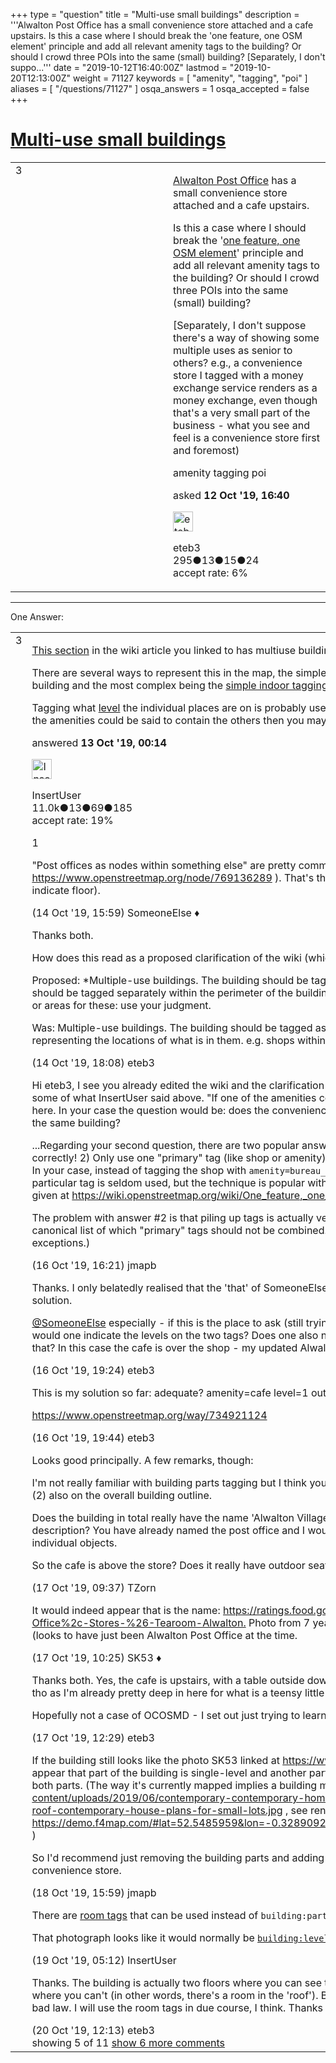 +++
type = "question"
title = "Multi-use small buildings"
description = '''Alwalton Post Office has a small convenience store attached and a cafe upstairs. Is this a case where I should break the &#x27;one feature, one OSM element&#x27; principle and add all relevant amenity tags to the building? Or should I crowd three POIs into the same (small) building? [Separately, I don&#x27;t suppo...'''
date = "2019-10-12T16:40:00Z"
lastmod = "2019-10-20T12:13:00Z"
weight = 71127
keywords = [ "amenity", "tagging", "poi" ]
aliases = [ "/questions/71127" ]
osqa_answers = 1
osqa_accepted = false
+++

<div class="headNormal">

# [Multi-use small buildings](/questions/71127/multi-use-small-buildings)

</div>

<div id="main-body">

<div id="askform">

<table id="question-table" style="width:100%;">
<colgroup>
<col style="width: 50%" />
<col style="width: 50%" />
</colgroup>
<tbody>
<tr>
<td style="width: 30px; vertical-align: top"><div class="vote-buttons">
<span id="post-71127-upvote" class="ajax-command post-vote up" rel="nofollow" title="I like this post (click again to cancel)"> </span>
<div id="post-71127-score" class="post-score" title="current number of votes">
3
</div>
<span id="post-71127-downvote" class="ajax-command post-vote down" rel="nofollow" title="I dont like this post (click again to cancel)"> </span> <span id="favorite-mark" class="ajax-command favorite-mark" rel="nofollow" title="mark/unmark this question as favorite (click again to cancel)"> </span>
<div id="favorite-count" class="favorite-count">
&#10;</div>
</div></td>
<td><div id="item-right">
<div class="question-body">
<p><a href="https://www.openstreetmap.org/way/285778004">Alwalton Post Office</a> has a small convenience store attached and a cafe upstairs.</p>
<p>Is this a case where I should break the '<a href="https://wiki.openstreetmap.org/wiki/One_feature,_one_OSM_element">one feature, one OSM element</a>' principle and add all relevant amenity tags to the building? Or should I crowd three POIs into the same (small) building?</p>
<p>[Separately, I don't suppose there's a way of showing some multiple uses as senior to others? e.g., a convenience store I tagged with a money exchange service renders as a money exchange, even though that's a very small part of the business - what you see and feel is a convenience store first and foremost)</p>
</div>
<div id="question-tags" class="tags-container tags">
<span class="post-tag tag-link-amenity" rel="tag" title="see questions tagged &#39;amenity&#39;">amenity</span> <span class="post-tag tag-link-tagging" rel="tag" title="see questions tagged &#39;tagging&#39;">tagging</span> <span class="post-tag tag-link-poi" rel="tag" title="see questions tagged &#39;poi&#39;">poi</span>
</div>
<div id="question-controls" class="post-controls">
&#10;</div>
<div class="post-update-info-container">
<div class="post-update-info post-update-info-user">
<p>asked <strong>12 Oct '19, 16:40</strong></p>
<img src="https://secure.gravatar.com/avatar/4f273f48fd8756729fc15f4fcf4aae2b?s=32&amp;d=identicon&amp;r=g" class="gravatar" width="32" height="32" alt="eteb3&#39;s gravatar image" />
<p><span>eteb3</span><br />
<span class="score" title="295 reputation points">295</span><span title="13 badges"><span class="badge1">●</span><span class="badgecount">13</span></span><span title="15 badges"><span class="silver">●</span><span class="badgecount">15</span></span><span title="24 badges"><span class="bronze">●</span><span class="badgecount">24</span></span><br />
<span class="accept_rate" title="Rate of the user&#39;s accepted answers">accept rate:</span> <span title="eteb3 has one accepted answer">6%</span></p>
</div>
</div>
<div id="comments-container-71127" class="comments-container">
&#10;</div>
<div id="comment-tools-71127" class="comment-tools">
&#10;</div>
<div class="clear">
&#10;</div>
<div id="comment-71127-form-container" class="comment-form-container">
&#10;</div>
<div class="clear">
&#10;</div>
</div></td>
</tr>
</tbody>
</table>

------------------------------------------------------------------------

<div class="tabBar">

<span id="sort-top"></span>

<div class="headQuestions">

One Answer:

</div>

</div>

<span id="71140"></span>

<div id="answer-container-71140" class="answer">

<table style="width:100%;">
<colgroup>
<col style="width: 50%" />
<col style="width: 50%" />
</colgroup>
<tbody>
<tr>
<td style="width: 30px; vertical-align: top"><div class="vote-buttons">
<span id="post-71140-upvote" class="ajax-command post-vote up" rel="nofollow" title="I like this post (click again to cancel)"> </span>
<div id="post-71140-score" class="post-score" title="current number of votes">
3
</div>
<span id="post-71140-downvote" class="ajax-command post-vote down" rel="nofollow" title="I dont like this post (click again to cancel)"> </span>
</div></td>
<td><div class="item-right">
<div class="answer-body">
<p><a href="https://wiki.openstreetmap.org/wiki/One_feature,_one_OSM_element#Situations_where_multiple_elements_may_be_needed">This section</a> in the wiki article you linked to has multiuse buildings as an example of where to use multiple elements.</p>
<p>There are several ways to represent this in the map, the simplest being nodes for the individual amenities within the building and the most complex being the <a href="https://wiki.openstreetmap.org/wiki/Simple_Indoor_Tagging">simple indoor tagging</a> scheme.</p>
<p>Tagging what <a href="https://wiki.openstreetmap.org/wiki/Key:level">level</a> the individual places are on is probably useful and whether they have specific entrances. If one of the amenities could be said to contain the others then you may choose to leave it on the building.</p>
</div>
<div class="answer-controls post-controls">
&#10;</div>
<div class="post-update-info-container">
<div class="post-update-info post-update-info-user">
<p>answered <strong>13 Oct '19, 00:14</strong></p>
<img src="https://secure.gravatar.com/avatar/ec8a0cf213f9797ad1c1ae2c28c2332d?s=32&amp;d=identicon&amp;r=g" class="gravatar" width="32" height="32" alt="InsertUser&#39;s gravatar image" />
<p><span>InsertUser</span><br />
<span class="score" title="11005 reputation points"><span>11.0k</span></span><span title="13 badges"><span class="badge1">●</span><span class="badgecount">13</span></span><span title="69 badges"><span class="silver">●</span><span class="badgecount">69</span></span><span title="185 badges"><span class="bronze">●</span><span class="badgecount">185</span></span><br />
<span class="accept_rate" title="Rate of the user&#39;s accepted answers">accept rate:</span> <span title="InsertUser has 73 accepted answers">19%</span></p>
</div>
</div>
<div id="comments-container-71140" class="comments-container">
<span id="71168"></span>
<div id="comment-71168" class="comment">
<div id="post-71168-score" class="comment-score">
1
</div>
<div class="comment-text">
<p>"Post offices as nodes within something else" are pretty common in the UK now (first example I can think of - <a href="https://www.openstreetmap.org/node/769136289">https://www.openstreetmap.org/node/769136289</a> ). That's the approach that I'd take here (with a level tag to indicate floor).</p>
</div>
<div id="comment-71168-info" class="comment-info">
<span class="comment-age">(14 Oct '19, 15:59)</span> <span class="comment-user userinfo">SomeoneElse ♦</span>
</div>
</div>
<span id="71174"></span>
<div id="comment-71174" class="comment">
<div id="post-71174-score" class="comment-score">
&#10;</div>
<div class="comment-text">
<p>Thanks both.</p>
<p>How does this read as a proposed clarification of the wiki (which I didn't readily understand)?</p>
<p>Proposed: *Multiple-use buildings. The building should be tagged as {{Tag|building}}, and then the different 'uses' should be tagged separately within the perimeter of the building (but as separate elements). You can use either nodes or areas for these: use your judgment.</p>
<p>Was: Multiple-use buildings. The building should be tagged as building=*, and should have point or area objects representing the locations of what is in them. e.g. shops within a shopping mall</p>
</div>
<div id="comment-71174-info" class="comment-info">
<span class="comment-age">(14 Oct '19, 18:08)</span> <span class="comment-user userinfo">eteb3</span>
</div>
</div>
<span id="71205"></span>
<div id="comment-71205" class="comment">
<div id="post-71205-score" class="comment-score">
&#10;</div>
<div class="comment-text">
<p>Hi eteb3, I see you already edited the wiki and the clarification is good. But I've edited it a little further to emphasize some of what InsertUser said above. "If one of the amenities could be said to contain the others" is a key distinction here. In your case the question would be: does the convenience store feel like it's inside the post office, or merely in the same building?</p>
<p>...Regarding your second question, there are two popular answers: 1) Don't worry about how things render, just tag correctly! 2) Only use one "primary" tag (like shop or amenity) and indicate other information using unrendered tags. In your case, instead of tagging the shop with <code>amenity=bureau_de_change</code> you could use <code>bureau_de_change=yes</code>. This particular tag is seldom used, but the technique is popular with some tags (like <code>atm=yes</code>). This is the recommendation given at <a href="https://wiki.openstreetmap.org/wiki/One_feature,_one_OSM_element#One_feature_per_OSM_element">https://wiki.openstreetmap.org/wiki/One_feature,_one_OSM_element#One_feature_per_OSM_element</a></p>
<p>The problem with answer #2 is that piling up tags is actually very popular and there is not, to my knowledge, a canonical list of which "primary" tags should not be combined. (And if there were, there would doubtless be a list of exceptions.)</p>
</div>
<div id="comment-71205-info" class="comment-info">
<span class="comment-age">(16 Oct '19, 16:21)</span> <span class="comment-user userinfo">jmapb</span>
</div>
</div>
<span id="71207"></span>
<div id="comment-71207" class="comment">
<div id="post-71207-score" class="comment-score">
&#10;</div>
<div class="comment-text">
<p>Thanks. I only belatedly realised that the 'that' of SomeoneElse's answer referred to his link, rather than to jmapb's solution.</p>
<p><a href="https://help.openstreetmap.org/users/387/someoneelse">@SomeoneElse</a> especially - if this is the place to ask (still trying to work out OSM netiquette after all this time...) how would one indicate the levels on the two tags? Does one also need to have building:part=level_1 etc in order to do that? In this case the cafe is over the shop - my updated Alwalton Post Office is <a href="https://www.openstreetmap.org/way/734908855">here</a>.</p>
</div>
<div id="comment-71207-info" class="comment-info">
<span class="comment-age">(16 Oct '19, 19:24)</span> <span class="comment-user userinfo">eteb3</span>
</div>
</div>
<span id="71208"></span>
<div id="comment-71208" class="comment">
<div id="post-71208-score" class="comment-score">
&#10;</div>
<div class="comment-text">
<p>This is my solution so far: adequate? amenity=cafe level=1 outdoor_seating=yes</p>
<p><a href="https://www.openstreetmap.org/way/734921124">https://www.openstreetmap.org/way/734921124</a></p>
</div>
<div id="comment-71208-info" class="comment-info">
<span class="comment-age">(16 Oct '19, 19:44)</span> <span class="comment-user userinfo">eteb3</span>
</div>
</div>
<span id="71210"></span>
<div id="comment-71210" class="comment not_top_scorer">
<div id="post-71210-score" class="comment-score">
&#10;</div>
<div class="comment-text">
<p>Looks good principally. A few remarks, though:</p>
<p>I'm not really familiar with building parts tagging but I think you should also put building:levels with the maximum value (2) also on the overall building outline.</p>
<p>Does the building in total really have the name 'Alwalton Village Post Office Stores &amp; Tea Room' or is this merely a description? You have already named the post office and I would expect names for the store and the cafe on the individual objects.</p>
<p>So the cafe is above the store? Does it really have outdoor seating then? Or does the cafe stretch over two levels?</p>
</div>
<div id="comment-71210-info" class="comment-info">
<span class="comment-age">(17 Oct '19, 09:37)</span> <span class="comment-user userinfo">TZorn</span>
</div>
</div>
<span id="71211"></span>
<div id="comment-71211" class="comment not_top_scorer">
<div id="post-71211-score" class="comment-score">
&#10;</div>
<div class="comment-text">
<p>It would indeed appear that is the name: <a href="https://ratings.food.gov.uk/business/en-GB/418470/Alwalton-Post-Office%2c-Stores-%26-Tearoom-Alwalton.">https://ratings.food.gov.uk/business/en-GB/418470/Alwalton-Post-Office%2c-Stores-%26-Tearoom-Alwalton.</a> Photo from 7 years ago <a href="https://www.geograph.org.uk/photo/3391661">https://www.geograph.org.uk/photo/3391661</a> (looks to have just been Alwalton Post Office at the time.</p>
</div>
<div id="comment-71211-info" class="comment-info">
<span class="comment-age">(17 Oct '19, 10:25)</span> <span class="comment-user userinfo">SK53 ♦</span>
</div>
</div>
<span id="71218"></span>
<div id="comment-71218" class="comment not_top_scorer">
<div id="post-71218-score" class="comment-score">
&#10;</div>
<div class="comment-text">
<p>Thanks both. Yes, the cafe is upstairs, with a table outside downstairs if you want. I didn't try to describe that in tags tho as I'm already pretty deep in here for what is a teensy little place!</p>
<p>Hopefully not a case of OCOSMD - I set out just trying to learn the principles, so all comments much appreciated.</p>
</div>
<div id="comment-71218-info" class="comment-info">
<span class="comment-age">(17 Oct '19, 12:29)</span> <span class="comment-user userinfo">eteb3</span>
</div>
</div>
<span id="71229"></span>
<div id="comment-71229" class="comment not_top_scorer">
<div id="post-71229-score" class="comment-score">
&#10;</div>
<div class="comment-text">
<p>If the building still looks like the photo SK53 linked at <a href="https://www.geograph.org.uk/photo/3391661">https://www.geograph.org.uk/photo/3391661</a> , it doesn't really appear that part of the building is single-level and another part is two-level. It seems to have a continuous roof over both parts. (The way it's currently mapped implies a building more like this: <a href="http://thedruids.info/wp-content/uploads/2019/06/contemporary-contemporary-home-plans-modern-contemporary-home-plans-flat-roof-contemporary-house-plans-for-small-lots.jpg">http://thedruids.info/wp-content/uploads/2019/06/contemporary-contemporary-home-plans-modern-contemporary-home-plans-flat-roof-contemporary-house-plans-for-small-lots.jpg</a> , see rendering at: <a href="https://demo.f4map.com/#lat=52.5485959&amp;lon=-0.3289092&amp;zoom=20&amp;camera.theta=56.746&amp;camera.phi=99.122">https://demo.f4map.com/#lat=52.5485959&amp;lon=-0.3289092&amp;zoom=20&amp;camera.theta=56.746&amp;camera.phi=99.122</a> )</p>
<p>So I'd recommend just removing the building parts and adding the post office as a node tagged with level=0, like the convenience store.</p>
</div>
<div id="comment-71229-info" class="comment-info">
<span class="comment-age">(18 Oct '19, 15:59)</span> <span class="comment-user userinfo">jmapb</span>
</div>
</div>
<span id="71235"></span>
<div id="comment-71235" class="comment not_top_scorer">
<div id="post-71235-score" class="comment-score">
&#10;</div>
<div class="comment-text">
<p>There are <a href="https://wiki.openstreetmap.org/wiki/Key:room">room tags</a> that can be used instead of <code>building:part</code> if you want to map as area.</p>
<p>That photograph looks like it would normally be <a href="https://wiki.openstreetmap.org/wiki/Key:building:levels"><code>building:levels=1</code></a>, <a href="https://wiki.openstreetmap.org/wiki/Key:roof:levels"><code>roof:levels=1</code></a>.</p>
</div>
<div id="comment-71235-info" class="comment-info">
<span class="comment-age">(19 Oct '19, 05:12)</span> <span class="comment-user userinfo">InsertUser</span>
</div>
</div>
<span id="71243"></span>
<div id="comment-71243" class="comment not_top_scorer">
<div id="post-71243-score" class="comment-score">
&#10;</div>
<div class="comment-text">
<p>Thanks. The building is actually two floors where you can see the dormer windows (roof windows) and only one floor where you can't (in other words, there's a room in the 'roof'). But I can see it's an unusual case and hard cases make bad law. I will use the room tags in due course, I think. Thanks all for all comments.</p>
</div>
<div id="comment-71243-info" class="comment-info">
<span class="comment-age">(20 Oct '19, 12:13)</span> <span class="comment-user userinfo">eteb3</span>
</div>
</div>
</div>
<div id="comment-tools-71140" class="comment-tools">
<span class="comments-showing"> showing 5 of 11 </span> <a href="#" class="show-all-comments-link">show 6 more comments</a>
</div>
<div class="clear">
&#10;</div>
<div id="comment-71140-form-container" class="comment-form-container">
&#10;</div>
<div class="clear">
&#10;</div>
</div></td>
</tr>
</tbody>
</table>

</div>

<div class="paginator-container-left">

</div>

</div>

</div>

